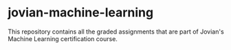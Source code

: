 # jovian-machine-learning
This repository contains all the graded assignments that are part of Jovian's Machine Learning certification course.
